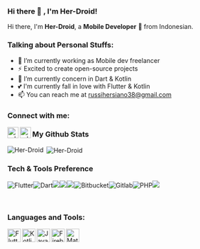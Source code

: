 ### Hi there 👋 , I'm Her-Droid!
   
Hi there, I'm **Her-Droid**, a **Mobile Developer** 🚀 from Indonesian.

### Talking about Personal Stuffs:
  - 🔭 I’m currently working as Mobile dev freelancer
  - ⚡ Excited to create open-source projects
  - 🌱 I’m currently concern in Dart & Kotlin
  - 💕 I'm currently fall in love with Flutter & Kotlin
  - 📫 You can reach me at <a href="mailto:russihersiano38@gmail.com">russihersiano38@gmail.com</a>

  
### Connect with me:

<p>
    <a href="https://instagram/ruhc_38" target="blank"><img align="left" alt="udoyhasan | Twitter" height="25px" src="https://raw.githubusercontent.com/udoyhasan/udoyhasan/main/social/instagram.png" /></a>
    <a href="https://www.linkedin.com/in/russi-hersiano/" target="blank"><img align="left" alt="udoyhasan | LinkedIn" height="25px" src="https://raw.githubusercontent.com/udoyhasan/udoyhasan/main/social/linkedin.png" /></a>
</p>


### My Github Stats
<p><img align="left" src="https://github-readme-stats.vercel.app/api/top-langs?username=Her-Droid&show_icons=true&locale=en&layout=compact" alt="Her-Droid" /></p>
<p>&nbsp;<img align="center" src="https://github-readme-stats.vercel.app/api?username=Her-Droid&show_icons=true&locale=en" alt="Her-Droid" /></p>


### Tech & Tools Preference

<img alt="Flutter" src="https://img.shields.io/badge/Flutter-02569B?style=flat-square&logo=flutter&logoColor=white" /><img alt="Dart" src="https://img.shields.io/badge/Dart-0175C2?style=flat-square&logo=dart&logoColor=white" /><img src="https://img.shields.io/badge/-MySQL-F29111?style=flat&logo=mysql&logoColor=FFFFFF"><img src="https://img.shields.io/badge/-Firebase-FFA611?style=flat&logo=firebase&logoColor=FFFFFF"><img src="http://img.shields.io/badge/-Github-000000?style=flat&logo=github&logoColor=FFFFFF"><img alt="Bitbucket" src="https://img.shields.io/badge/Bitbucket-0747a6?style=flat-square&logo=bitbucket&logoColor=white" /><img alt="Gitlab" src="https://img.shields.io/badge/Gitlab-orange?style=flat-square&logo=gitlab&logoColor=white" /><img alt="PHP" src="https://img.shields.io/badge/php-blueviolet?style=flat-square&logo=php&logoColor=white" /><img src="http://img.shields.io/badge/-VS%20Code-007ACC?style=flat&logo=visual%20studio%20code&logoColor=white">

<br />

### Languages and Tools:

<img align="left" alt="Flutter" height="30px" src="https://cdn.worldvectorlogo.com/logos/flutter-logo.svg" />
<img align="left" alt="Kotlin" height="30px" src="https://img.icons8.com/color/96/000000/kotlin.png" />
<img align="left" alt="Java" height="30px" src="https://img.icons8.com/color/96/000000/java-coffee-cup-logo--v1.png" />
<img align="left" alt="Firebase" height="30px" src="https://img.icons8.com/color/96/000000/firebase.png" />
<img align="left" alt="Material UI" height="30px" src="https://img.icons8.com/color/96/000000/material-ui.png" />
